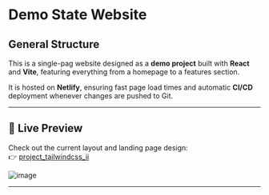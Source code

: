 # Demo State Website

## General Structure

This is a single-pag website designed as a **demo project** built with **React** and **Vite**, featuring everything from a homepage to a features section.

It is hosted on **Netlify**, ensuring fast page load times and automatic **CI/CD** deployment whenever changes are pushed to Git.

---

## 🔗 Live Preview

Check out the current layout and landing page design:  
👉 [project_tailwindcss_ii](https://nevinas-project-i.onrender.com/)

![image](https://github.com/user-attachments/assets/2956e8c6-b895-4ff0-9b45-31f30151b3e2)

---
